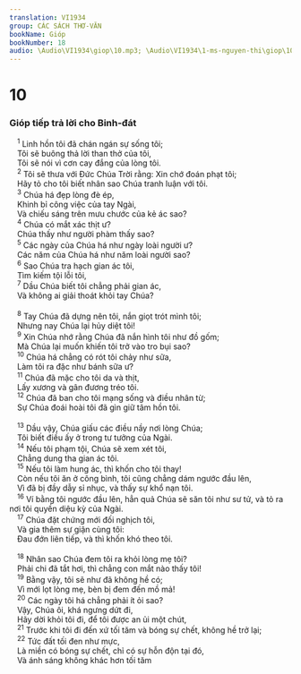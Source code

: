 ```yaml
---
translation: VI1934
group: CÁC SÁCH THƠ-VĂN
bookName: Gióp 
bookNumber: 18
audio: \Audio\VI1934\giop\10.mp3; \Audio\VI1934\1-ms-nguyen-thi\giop\10.mp3
---
```


<div class="title"><h1>10</h1><h3>Gióp tiếp trả lời cho Binh-đát</h3></div>
<span class="verse giop_10_1"> <sup>1</sup> Linh hồn tôi đã chán ngán sự sống tôi; <br/> Tôi sẽ buông thả lời than thở của tôi, <br/> Tôi sẽ nói vì cơn cay đắng của lòng tôi. <br/></span>
<span class="verse giop_10_2"> <sup>2</sup> Tôi sẽ thưa với Đức Chúa Trời rằng: Xin chớ đoán phạt tôi; <br/> Hãy tỏ cho tôi biết nhân sao Chúa tranh luận với tôi. <br/></span>
<span class="verse giop_10_3"> <sup>3</sup> Chúa há đẹp lòng đè ép, <br/> Khinh bỉ công việc của tay Ngài, <br/> Và chiếu sáng trên mưu chước của kẻ ác sao? <br/></span>
<span class="verse giop_10_4"> <sup>4</sup> Chúa có mắt xác thịt ư? <br/> Chúa thấy như người phàm thấy sao? <br/></span>
<span class="verse giop_10_5"> <sup>5</sup> Các ngày của Chúa há như ngày loài người ư? <br/> Các năm của Chúa há như năm loài người sao? <br/></span>
<span class="verse giop_10_6"> <sup>6</sup> Sao Chúa tra hạch gian ác tôi, <br/> Tìm kiếm tội lỗi tôi, <br/></span>
<span class="verse giop_10_7"> <sup>7</sup> Dầu Chúa biết tôi chẳng phải gian ác, <br/> Và không ai giải thoát khỏi tay Chúa? <br/> <br/></span>
<span class="verse giop_10_8"> <sup>8</sup> Tay Chúa đã dựng nên tôi, nắn giọt trót mình tôi; <br/> Nhưng nay Chúa lại hủy diệt tôi! <br/></span>
<span class="verse giop_10_9"> <sup>9</sup> Xin Chúa nhớ rằng Chúa đã nắn hình tôi như đồ gốm; <br/> Mà Chúa lại muốn khiến tôi trở vào tro bụi sao? <br/></span>
<span class="verse giop_10_10"> <sup>10</sup> Chúa há chẳng có rót tôi chảy như sữa, <br/> Làm tôi ra đặc như bánh sữa ư? <br/></span>
<span class="verse giop_10_11"> <sup>11</sup> Chúa đã mặc cho tôi da và thịt, <br/> Lấy xương và gân đương tréo tôi. <br/></span>
<span class="verse giop_10_12"> <sup>12</sup> Chúa đã ban cho tôi mạng sống và điều nhân từ; <br/> Sự Chúa đoái hoài tôi đã gìn giữ tâm hồn tôi. <br/> <br/></span>
<span class="verse giop_10_13"> <sup>13</sup> Dầu vậy, Chúa giấu các điều nầy nơi lòng Chúa; <br/> Tôi biết điều ấy ở trong tư tưởng của Ngài. <br/></span>
<span class="verse giop_10_14"> <sup>14</sup> Nếu tôi phạm tội, Chúa sẽ xem xét tôi, <br/> Chẳng dung tha gian ác tôi. <br/></span>
<span class="verse giop_10_15"> <sup>15</sup> Nếu tôi làm hung ác, thì khốn cho tôi thay! <br/> Còn nếu tôi ăn ở công bình, tôi cũng chẳng dám ngước đầu lên, <br/> Vì đã bị đầy dẫy sỉ nhục, và thấy sự khổ nạn tôi. <br/></span>
<span class="verse giop_10_16"> <sup>16</sup> Ví bằng tôi ngước đầu lên, hẳn quả Chúa sẽ săn tôi như sư tử, và tỏ ra nơi tôi quyền diệu kỳ của Ngài. <br/></span>
<span class="verse giop_10_17"> <sup>17</sup> Chúa đặt chứng mới đối nghịch tôi, <br/> Và gia thêm sự giận cùng tôi: <br/> Đau đớn liên tiếp, và thì khốn khó theo tôi. <br/> <br/></span>
<span class="verse giop_10_18"> <sup>18</sup> Nhân sao Chúa đem tôi ra khỏi lòng mẹ tôi? <br/> Phải chi đã tắt hơi, thì chẳng con mắt nào thấy tôi! <br/></span>
<span class="verse giop_10_19"> <sup>19</sup> Bằng vậy, tôi sẽ như đã không hề có; <br/> Vì mới lọt lòng mẹ, bèn bị đem đến mồ mả! <br/></span>
<span class="verse giop_10_20"> <sup>20</sup> Các ngày tôi há chẳng phải ít ỏi sao? <br/> Vậy, Chúa ôi, khá ngưng dứt đi, <br/> Hãy dời khỏi tôi đi, để tôi được an ủi một chút, <br/></span>
<span class="verse giop_10_21"> <sup>21</sup> Trước khi tôi đi đến xứ tối tăm và bóng sự chết, không hề trở lại; <br/></span>
<span class="verse giop_10_22"> <sup>22</sup> Tức đất tối đen như mực, <br/> Là miền có bóng sự chết, chỉ có sự hỗn độn tại đó, <br/> Và ánh sáng không khác hơn tối tăm <br/></span>
